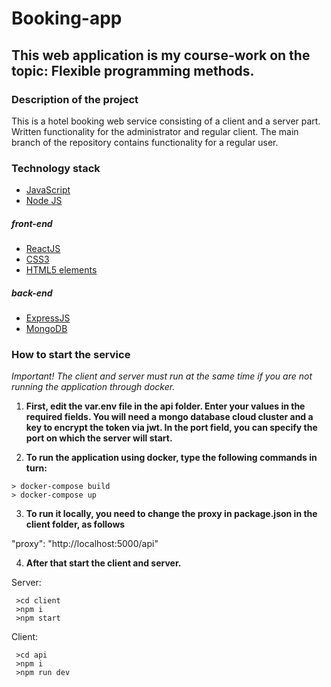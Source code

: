 # Booking-app

## This web application is my course-work on the topic: Flexible programming methods.

### Description of the project
This is a hotel booking web service consisting of a client and a server part. Written functionality for the administrator and regular client. The main branch of the repository contains functionality for a regular user.

### Technology stack

+ [JavaScript](https://developer.mozilla.org/en/docs/Web/JavaScript)
+ [Node JS](https://nodejs.org/en/about/)
##### front-end
+ [ReactJS](https://ru.reactjs.org/)
+ [CSS3](https://developer.mozilla.org/en-US/docs/Learn/Getting_started_with_the_web/CSS_basics)
+ [HTML5 elements](https://en.wikipedia.org/wiki/HTML5)
##### back-end
+ [ExpressJS](http://expressjs.com/)
+ [MongoDB](https://www.mongodb.com/)



### How to start the service

*Important! The client and server must run at the same time if you are not running the application through docker.*

1. **First, edit the var.env file in the api folder. Enter your values in the required fields. You will need a mongo database cloud cluster and a key to encrypt the token via jwt. In the port field, you can specify the port on which the server will start.**

2. **To run the application using docker, type the following commands in turn:**
```
> docker-compose build
> docker-compose up
```

3. **To run it locally, you need to change the proxy in package.json in the client folder, as follows**

 "proxy": "http://localhost:5000/api"

 4. **After that start the client and server.**
 
 Server:
```
 >cd client
 >npm i
 >npm start
```
 Client:
```
 >cd api
 >npm i
 >npm run dev
```
